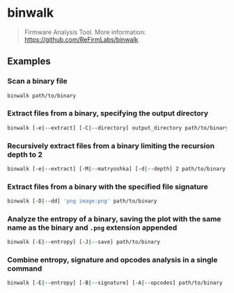 # binwalk

> Firmware Analysis Tool. More information: <https://github.com/ReFirmLabs/binwalk>.

## Examples

### Scan a binary file

```bash
binwalk path/to/binary
```

### Extract files from a binary, specifying the output directory

```bash
binwalk [-e|--extract] [-C|--directory] output_directory path/to/binary
```

### Recursively extract files from a binary limiting the recursion depth to 2

```bash
binwalk [-e|--extract] [-M|--matryoshka] [-d|--depth] 2 path/to/binary
```

### Extract files from a binary with the specified file signature

```bash
binwalk [-D|--dd] 'png image:png' path/to/binary
```

### Analyze the entropy of a binary, saving the plot with the same name as the binary and `.png` extension appended

```bash
binwalk [-E|--entropy] [-J|--save] path/to/binary
```

### Combine entropy, signature and opcodes analysis in a single command

```bash
binwalk [-E|--entropy] [-B|--signature] [-A|--opcodes] path/to/binary
```
